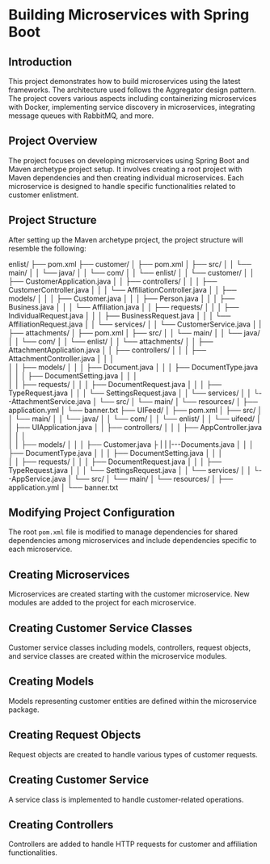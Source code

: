 # Building Microservices with Spring Boot

## Introduction
This project demonstrates how to build microservices using the latest frameworks. The architecture used follows the Aggregator design pattern. The project covers various aspects including containerizing microservices with Docker, implementing service discovery in microservices, integrating message queues with RabbitMQ, and more.

## Project Overview
The project focuses on developing microservices using Spring Boot and Maven archetype project setup. It involves creating a root project with Maven dependencies and then creating individual microservices. Each microservice is designed to handle specific functionalities related to customer enlistment.

## Project Structure
After setting up the Maven archetype project, the project structure will resemble the following:

enlist/
├── pom.xml
├── customer/
│   ├── pom.xml
│   ├── src/
│   │   └── main/
│   │       └── java/
│   │           └── com/
│   │               └── enlist/
│   │                   └── customer/
│   │                       ├── CustomerApplication.java
│   │                       ├── controllers/
│   │                       │   ├── CustomerController.java
│   │                       │   └── AffiliationController.java
│   │                       ├── models/
│   │                       │   ├── Customer.java
│   │                       │   ├── Person.java
│   │                       │   ├── Business.java
│   │                       │   └── Affiliation.java
│   │                       ├── requests/
│   │                       │   ├── IndividualRequest.java
│   │                       │   ├── BusinessRequest.java
│   │                       │   └── AffiliationRequest.java
│   │                       └── services/
│   │                           └── CustomerService.java
│   |
├── attachments/
│   ├── pom.xml
│   ├── src/
│   │   └── main/
│   │       └── java/
│   │           └── com/
│   │               └── enlist/
│   │                   └── attachments/
│   │                       ├── AttachmentApplication.java
│   │                       ├── controllers/
│   │                       │   ├── AttachmentController.java
│   │                       │  
│   │                       ├── models/
│   │                       │   ├── Document.java
│   │                       │   ├── DocumentType.java
│   │                       │   ├── DocumentSetting.java
│   │                       │   
│   │                       ├── requests/
│   │                       │   ├── DocumentRequest.java
│   │                       │   ├── TypeRequest.java
│   │                       │   └── SettingsRequest.java
│   │                       └── services/
│   │                           └--AttachmentService.java
│   └── src/
│       └── main/
│           └── resources/
│               ├── application.yml
│               └── banner.txt
├── UIFeed/
│   ├── pom.xml
│   ├── src/
│   │   └── main/
│   │       └── java/
│   │           └── com/
│   │               └── enlist/
│   │                   └── uifeed/
│   │                       ├── UIApplication.java
│   │                       ├── controllers/
│   │                       │   ├── AppController.java
│   │                       │  
│   │                       ├── models/
│   │                       │   ├── Customer.java
├   |                       |   |---Documents.java
│   │                       │   ├── DocumentType.java
│   │                       │   ├── DocumentSetting.java
│   │                       │   
│   │                       ├── requests/
│   │                       │   ├── DocumentRequest.java
│   │                       │   ├── TypeRequest.java
│   │                       │   └── SettingsRequest.java
│   │                       └── services/
│   │                           └--AppService.java
│   └── src/
│       └── main/
│           └── resources/
│               ├── application.yml
│               └── banner.txt


## Modifying Project Configuration
The root `pom.xml` file is modified to manage dependencies for shared dependencies among microservices and include dependencies specific to each microservice.

## Creating Microservices
Microservices are created starting with the customer microservice. New modules are added to the project for each microservice.

## Creating Customer Service Classes
Customer service classes including models, controllers, request objects, and service classes are created within the microservice modules.

## Creating Models
Models representing customer entities are defined within the microservice package.

## Creating Request Objects
Request objects are created to handle various types of customer requests.

## Creating Customer Service
A service class is implemented to handle customer-related operations.

## Creating Controllers
Controllers are added to handle HTTP requests for customer and affiliation functionalities.


